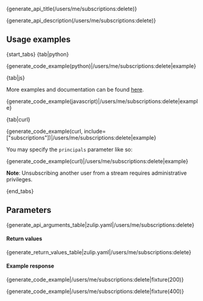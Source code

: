 {generate_api_title(/users/me/subscriptions:delete)}

{generate_api_description(/users/me/subscriptions:delete)}

## Usage examples

{start_tabs}
{tab|python}

{generate_code_example(python)|/users/me/subscriptions:delete|example}

{tab|js}

More examples and documentation can be found [here](https://github.com/zulip/zulip-js).

{generate_code_example(javascript)|/users/me/subscriptions:delete|example}

{tab|curl}

{generate_code_example(curl, include=["subscriptions"])|/users/me/subscriptions:delete|example}

You may specify the `principals` parameter like so:

{generate_code_example(curl)|/users/me/subscriptions:delete|example}

**Note**: Unsubscribing another user from a stream requires
administrative privileges.

{end_tabs}

## Parameters

{generate_api_arguments_table|zulip.yaml|/users/me/subscriptions:delete}

#### Return values

{generate_return_values_table|zulip.yaml|/users/me/subscriptions:delete}

#### Example response

{generate_code_example|/users/me/subscriptions:delete|fixture(200)}

{generate_code_example|/users/me/subscriptions:delete|fixture(400)}
